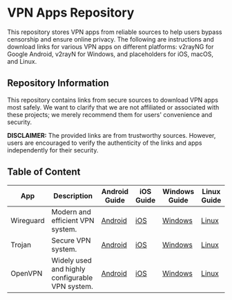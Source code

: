 # VPN Apps Repository

This repository stores VPN apps from reliable sources to help users bypass censorship and ensure online privacy. The following are instructions and download links for various VPN apps on different platforms: v2rayNG for Google Android, v2rayN for Windows, and placeholders for iOS, macOS, and Linux.

## Repository Information

This repository contains links from secure sources to download VPN apps most safely. We want to clarify that we are not affiliated or associated with these projects; we merely recommend them for users' convenience and security.

**DISCLAIMER:** The provided links are from trustworthy sources. However, users are encouraged to verify the authenticity of the links and apps independently for their security.

## Table of Content

| App         | Description                                     | Android Guide                           | iOS Guide                           | Windows Guide                           | Linux Guide                           |
| ----------- | ----------------------------------------------- | --------------------------------------- | ----------------------------------- | --------------------------------------- | ------------------------------------- |
| Wireguard   | Modern and efficient VPN system.                | [Android](./apps/wireguard/README.md)   | [iOS](./apps/wireguard/README.md)   | [Windows](./apps/wireguard/README.md)   | [Linux](./apps/wireguard/README.md)   |
| Trojan      | Secure VPN system.                              | [Android](./apps/trojan/README.md)      | [iOS](./apps/trojan/README.md)      | [Windows](./apps/trojan/README.md)      | [Linux](./apps/trojan/README.md)      |
| OpenVPN     | Widely used and highly configurable VPN system. | [Android](./apps/openvpn/README.md)     | [iOS](./apps/openvpn/README.md)     | [Windows](./apps/openvpn/README.md)     | [Linux](./apps/openvpn/README.md)     |
